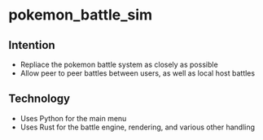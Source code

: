 # pokemon_battle_sim
## Intention
* Repliace the pokemon battle system as closely as possible
* Allow peer to peer battles between users, as well as local host battles

## Technology
* Uses Python for the main menu
* Uses Rust for the battle engine, rendering, and various other handling

